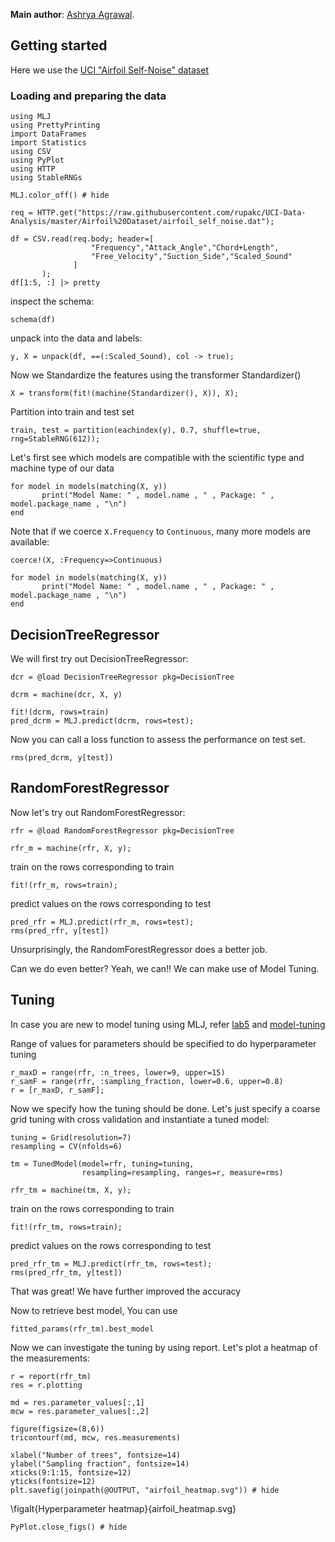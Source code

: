 <!--This file was generated, do not modify it.-->
**Main author**: [Ashrya Agrawal](https://github.com/ashryaagr).

## Getting started
Here we use the [UCI "Airfoil Self-Noise" dataset](http://archive.ics.uci.edu/ml/datasets/Airfoil+Self-Noise)
### Loading and  preparing the data

```julia:ex1
using MLJ
using PrettyPrinting
import DataFrames
import Statistics
using CSV
using PyPlot
using HTTP
using StableRNGs

MLJ.color_off() # hide

req = HTTP.get("https://raw.githubusercontent.com/rupakc/UCI-Data-Analysis/master/Airfoil%20Dataset/airfoil_self_noise.dat");

df = CSV.read(req.body; header=[
                  "Frequency","Attack_Angle","Chord+Length",
                  "Free_Velocity","Suction_Side","Scaled_Sound"
              ]
       );
df[1:5, :] |> pretty
```

inspect the schema:

```julia:ex2
schema(df)
```

unpack into the data and labels:

```julia:ex3
y, X = unpack(df, ==(:Scaled_Sound), col -> true);
```

Now we Standardize the features using the transformer Standardizer()

```julia:ex4
X = transform(fit!(machine(Standardizer(), X)), X);
```

Partition into train and test set

```julia:ex5
train, test = partition(eachindex(y), 0.7, shuffle=true, rng=StableRNG(612));
```

Let's first see which models are compatible with the scientific type and machine type of our data

```julia:ex6
for model in models(matching(X, y))
       print("Model Name: " , model.name , " , Package: " , model.package_name , "\n")
end
```

Note that if we coerce `X.Frequency` to `Continuous`, many more models are available:

```julia:ex7
coerce!(X, :Frequency=>Continuous)

for model in models(matching(X, y))
       print("Model Name: " , model.name , " , Package: " , model.package_name , "\n")
end
```

## DecisionTreeRegressor

We will first try out DecisionTreeRegressor:

```julia:ex8
dcr = @load DecisionTreeRegressor pkg=DecisionTree

dcrm = machine(dcr, X, y)

fit!(dcrm, rows=train)
pred_dcrm = MLJ.predict(dcrm, rows=test);
```

Now you can call a loss function to assess the performance on test set.

```julia:ex9
rms(pred_dcrm, y[test])
```

## RandomForestRegressor

Now let's try out RandomForestRegressor:

```julia:ex10
rfr = @load RandomForestRegressor pkg=DecisionTree

rfr_m = machine(rfr, X, y);
```

train on the rows corresponding to train

```julia:ex11
fit!(rfr_m, rows=train);
```

predict values on the rows corresponding to test

```julia:ex12
pred_rfr = MLJ.predict(rfr_m, rows=test);
rms(pred_rfr, y[test])
```

Unsurprisingly, the RandomForestRegressor does a better job.

Can we do even better? Yeah, we can!! We can make use of Model Tuning.

## Tuning

In case you are new to model tuning using MLJ, refer [lab5](https://alan-turing-institute.github.io/DataScienceTutorials.jl/isl/lab-5/) and [model-tuning](https://alan-turing-institute.github.io/DataScienceTutorials.jl/getting-started/model-tuning/)

Range of values for parameters should be specified to do hyperparameter tuning

```julia:ex13
r_maxD = range(rfr, :n_trees, lower=9, upper=15)
r_samF = range(rfr, :sampling_fraction, lower=0.6, upper=0.8)
r = [r_maxD, r_samF];
```

Now we specify how the tuning should be done. Let's just specify a coarse grid tuning with cross validation and instantiate a tuned model:

```julia:ex14
tuning = Grid(resolution=7)
resampling = CV(nfolds=6)

tm = TunedModel(model=rfr, tuning=tuning,
                resampling=resampling, ranges=r, measure=rms)

rfr_tm = machine(tm, X, y);
```

train on the rows corresponding to train

```julia:ex15
fit!(rfr_tm, rows=train);
```

predict values on the rows corresponding to test

```julia:ex16
pred_rfr_tm = MLJ.predict(rfr_tm, rows=test);
rms(pred_rfr_tm, y[test])
```

That was great! We have further improved the accuracy

Now to retrieve best model, You can use

```julia:ex17
fitted_params(rfr_tm).best_model
```

Now we can investigate the tuning by using report.
Let's plot a heatmap of the measurements:

```julia:ex18
r = report(rfr_tm)
res = r.plotting

md = res.parameter_values[:,1]
mcw = res.parameter_values[:,2]

figure(figsize=(8,6))
tricontourf(md, mcw, res.measurements)

xlabel("Number of trees", fontsize=14)
ylabel("Sampling fraction", fontsize=14)
xticks(9:1:15, fontsize=12)
yticks(fontsize=12)
plt.savefig(joinpath(@OUTPUT, "airfoil_heatmap.svg")) # hide
```

\figalt{Hyperparameter heatmap}{airfoil_heatmap.svg}

```julia:ex19
PyPlot.close_figs() # hide
```


